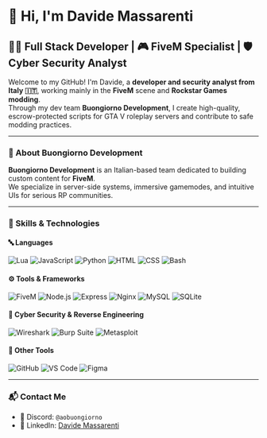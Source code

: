 # 👋 Hi, I'm Davide Massarenti

## 👨‍💻 Full Stack Developer | 🎮 FiveM Specialist | 🛡️ Cyber Security Analyst  


Welcome to my GitHub! I'm Davide, a **developer and security analyst from Italy 🇮🇹**, working mainly in the **FiveM** scene and **Rockstar Games modding**.  
Through my dev team **Buongiorno Development**, I create high-quality, escrow-protected scripts for GTA V roleplay servers and contribute to safe modding practices.

---

### 🚀 About Buongiorno Development

**Buongiorno Development** is an Italian-based team dedicated to building custom content for **FiveM**.  
We specialize in server-side systems, immersive gamemodes, and intuitive UIs for serious RP communities.


---

### 🧠 Skills & Technologies

#### 🔤 Languages
![Lua](https://img.shields.io/badge/Lua-2C2D72?style=for-the-badge&logo=lua&logoColor=white)
![JavaScript](https://img.shields.io/badge/JavaScript-F7DF1E?style=for-the-badge&logo=javascript&logoColor=black)
![Python](https://img.shields.io/badge/Python-3776AB?style=for-the-badge&logo=python&logoColor=white)
![HTML](https://img.shields.io/badge/HTML5-E34F26?style=for-the-badge&logo=html5&logoColor=white)
![CSS](https://img.shields.io/badge/CSS3-1572B6?style=for-the-badge&logo=css3&logoColor=white)
![Bash](https://img.shields.io/badge/Bash-121011?style=for-the-badge&logo=gnubash&logoColor=white)

#### ⚙️ Tools & Frameworks
![FiveM](https://img.shields.io/badge/FiveM-FF5500?style=for-the-badge&logoColor=white)
![Node.js](https://img.shields.io/badge/Node.js-339933?style=for-the-badge&logo=nodedotjs&logoColor=white)
![Express](https://img.shields.io/badge/Express.js-000000?style=for-the-badge&logo=express&logoColor=white)
![Nginx](https://img.shields.io/badge/Nginx-009639?style=for-the-badge&logo=nginx&logoColor=white)
![MySQL](https://img.shields.io/badge/MySQL-4479A1?style=for-the-badge&logo=mysql&logoColor=white)
![SQLite](https://img.shields.io/badge/SQLite-003B57?style=for-the-badge&logo=sqlite&logoColor=white)

#### 🔐 Cyber Security & Reverse Engineering
![Wireshark](https://img.shields.io/badge/Wireshark-1679A7?style=for-the-badge&logo=wireshark&logoColor=white)
![Burp Suite](https://img.shields.io/badge/Burp%20Suite-FF6600?style=for-the-badge&logoColor=white)
![Metasploit](https://img.shields.io/badge/Metasploit-111111?style=for-the-badge&logo=metasploit&logoColor=white)

#### 🧰 Other Tools
![GitHub](https://img.shields.io/badge/GitHub-181717?style=for-the-badge&logo=github&logoColor=white)
![VS Code](https://img.shields.io/badge/VS%20Code-007ACC?style=for-the-badge&logo=visualstudiocode&logoColor=white)
![Figma](https://img.shields.io/badge/Figma-F24E1E?style=for-the-badge&logo=figma&logoColor=white)


---

### 📬 Contact Me

- 💬 Discord: `@aobuongiorno`
- 🔗 LinkedIn: [Davide Massarenti](https://www.linkedin.com/in/davide-massarenti/)
